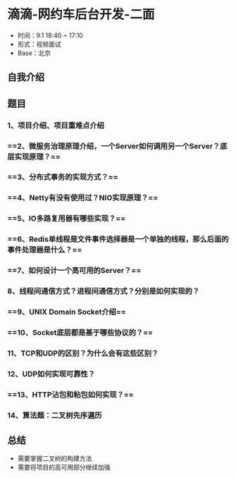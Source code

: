 # 滴滴-网约车后台开发-二面

- 时间：9.1 18:40 ~ 17:10
- 形式：视频面试
- Base：北京

## 自我介绍

## 题目

### 1、项目介绍、项目重难点介绍

### ==2、微服务治理原理介绍，一个Server如何调用另一个Server？底层实现原理？==

### ==3、分布式事务的实现方式？==

### ==4、Netty有没有使用过？NIO实现原理？==

### ==5、IO多路复用器有哪些实现？==

### ==6、Redis单线程是文件事件选择器是一个单独的线程，那么后面的事件处理器是什么？==

### ==7、如何设计一个高可用的Server？==

### 8、线程间通信方式？进程间通信方式？分别是如何实现的？

### ==9、UNIX Domain Socket介绍==

### ==10、Socket底层都是基于哪些协议的？==

### 11、TCP和UDP的区别？为什么会有这些区别？

### 12、UDP如何实现可靠性？

### ==13、HTTP沾包和粘包如何实现？==

### 14、算法题：二叉树先序遍历

## 总结

- 需要掌握二叉树的构建方法
- 需要将项目的高可用部分继续加强

